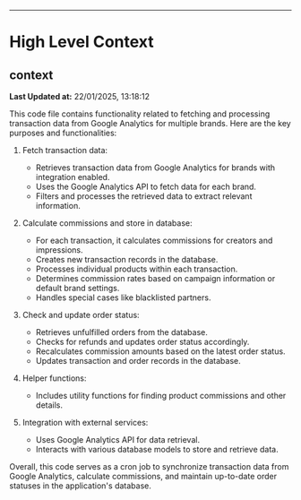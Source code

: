 

---
# High Level Context
## context
**Last Updated at:** 22/01/2025, 13:18:12

This code file contains functionality related to fetching and processing transaction data from Google Analytics for multiple brands. Here are the key purposes and functionalities:

1. Fetch transaction data:
   - Retrieves transaction data from Google Analytics for brands with integration enabled.
   - Uses the Google Analytics API to fetch data for each brand.
   - Filters and processes the retrieved data to extract relevant information.

2. Calculate commissions and store in database:
   - For each transaction, it calculates commissions for creators and impressions.
   - Creates new transaction records in the database.
   - Processes individual products within each transaction.
   - Determines commission rates based on campaign information or default brand settings.
   - Handles special cases like blacklisted partners.

3. Check and update order status:
   - Retrieves unfulfilled orders from the database.
   - Checks for refunds and updates order status accordingly.
   - Recalculates commission amounts based on the latest order status.
   - Updates transaction and order records in the database.

4. Helper functions:
   - Includes utility functions for finding product commissions and other details.

5. Integration with external services:
   - Uses Google Analytics API for data retrieval.
   - Interacts with various database models to store and retrieve data.

Overall, this code serves as a cron job to synchronize transaction data from Google Analytics, calculate commissions, and maintain up-to-date order statuses in the application's database.
